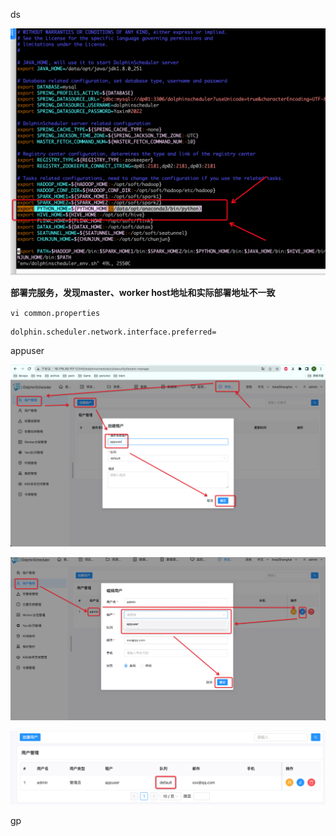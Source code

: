 



ds



![image-20230301143708411](.img_dolphinscheduler/image-20230301143708411.png)

**部署完服务，发现master、worker host地址和实际部署地址不一致**

`vi common.properties `

```properties
dolphin.scheduler.network.interface.preferred=
```





appuser

![image-20230328144447155](.img_dolphinscheduler/image-20230328144447155.png)



![image-20230328145159945](.img_dolphinscheduler/image-20230328145159945.png)



![image-20230328145210244](.img_dolphinscheduler/image-20230328145210244.png)



gp


